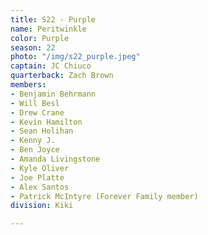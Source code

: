 ```yaml
---
title: S22 - Purple
name: Peritwinkle
color: Purple
season: 22
photo: "/img/s22_purple.jpeg"
captain: JC Chiuco
quarterback: Zach Brown
members:
- Benjamin Behrmann
- Will Besl
- Drew Crane
- Kevin Hamilton
- Sean Holihan
- Kenny J.
- Ben Joyce
- Amanda Livingstone
- Kyle Oliver
- Joe Platte
- Alex Santos
- Patrick McIntyre (Forever Family member)
division: Kiki

---
```


